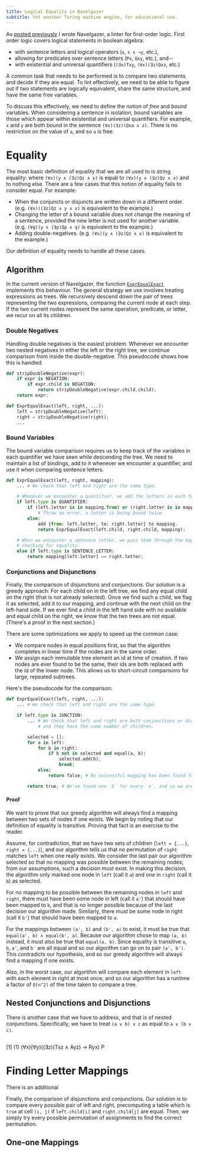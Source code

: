 ```yaml
---
title: Logical Equality in Navelgazer
subtitle: Yet another Turing machine engine, for educational use.
---
```


As [posted previously](/projects/2016/04/18/navelgazer.html) I wrote Navelgazer, a linter for first-order logic. First order logic covers logical statements in boolean algebra:

  - with sentence letters and logical operators (`x`, `x ∧ ¬y`, etc.),
  - allowing for predicates over sentence letters (`Px`, `Qxy`, etc.), and--
  - with existential and universal quantifiers (`(∃x)Txy`, `(∀x)(∃z)Qxz`, etc.)

A common task that needs to be performed is to compare two statements and decide if they are equal. To lint effectively, we need to be able to figure out if two statements are logically equivalent, share the same structure, and have the same free variables. 

To discuss this effectively, we need to define the notion of *free* and *bound* variables. When considering a sentence in isolation, bound variables are those which appear within existential and universal quantifiers. For example, `x` and `y` are both bound in the sentence `(∀x)(∃z)(Qxa ∧ z)`. There is no restriction on the value of `a`, and so `a` is free.

# Equality

The most basic definition of equality that we are all used to is string equality: where `(∀x)(y ∧ (∃z)Qz ∧ x)` is equal to `(∀x)(y ∧ (∃z)Qz ∧ x)` and to nothing else. There are a few cases that this notion of equality fails to consider equal. For example:

  - When the conjuncts or disjuncts are written down in a different order. (e.g. `(∀x)((∃z)Qz ∧ y ∧ x)` is equivalent to the example.)
  - Changing the letter of a bound variable does not change the meaning of a sentence, provided the new letter is not used for another variable. (e.g. `(∀q)(y ∧ (∃p)Qp ∧ q)` is equivalent to the example.)
  - Adding double-negatives. (e.g. `(∀x)(y ∧ (∃z)Qz ∧ x)` is equivalent to the example.)

Our definition of equality needs to handle all these cases. 

## Algorithm

In the current version of Navelgazer, the function [`ExprEqualExact`](https://github.com/gauravmm/Navelgazer/blob/e1f348bd4cd0716546cbba7c5eb4674ba0bbf500/metalogic.js#L385) implements this behaviour. The general strategy we use involves treating expressions as trees. We recursively descend down the pair of trees representing the two expressions, comparing the current node at each step. If the two current nodes represent the same operation, predicate, or letter, we recur on all its children.

### Double Negatives

Handling double negatives is the easiest problem. Whenever we encounter two nested negatives in either the left or the right tree, we continue comparison from inside the double-negative. This pseudocode shows how this is handled.

```python
def stripDoubleNegative(expr):
	if expr is NEGATION:
		if expr.child is NEGATION:
			return stripDoubleNegative(expr.child.child);
	return expr;

def ExprEqualExact(left, right, ...):
	left = stripDoubleNegative(left);
	right = stripDoubleNegative(right);
	...

```

### Bound Variables

The bound variable comparison requires us to keep track of the variables in each quantifier we have seen while descending the tree. We need to maintain a list of bindings, add to it whenever we encounter a quantifier, and use it when comparing sentence letters. 

```python
def ExprEqualExact(left, right, mapping):
	... # We check that left and right are the same type.

	# Whenever we encounter a quantifier, we add the letters in each to a mapping.	
	if left.type is QUANTIFIER:
		if (left.letter is in mapping.from) or (right.letter is in mapping.to):
			# Throw an error, a letter is being bound twice.
		else:
			add {from: left.letter, to: right.letter} to mapping.
			return ExprEqualExact(left.child, right.child, mapping);

	# When we encounter a sentence letter, we pass them through the mapping before
	# checking for equality.
	else if left.type is SENTENCE_LETTER:
		return mapping[left.letter] == right.letter;
```

### Conjunctions and Disjunctions

Finally, the comparison of disjunctions and conjunctions. Our solution is a greedy approach: For each child on in the left tree, we find any equal child on the right (that is not already selected). Once we find such a child, we flag it as selected, add it to our mapping, and continue with the next child on the left-hand side. If we ever find a child in the left hand side with no available and equal child on the right, we know that the two trees are not equal. (There's a proof in the next section.)

There are some optimizations we apply to speed up the common case:

  - We compare nodes in equal positions first, so that the algorithm completes in linear time if the nodes are in the same order.
  - We assign each immutable tree element an id at time of creation. If two nodes are ever found to be the same, their ids are both replaced with the id of the lower node. This allows us to short-circuit comparisons for large, repeated subtrees.

Here's the pseudocode for the comparison:

```python
def ExprEqualExact(left, right, ...):
	... # We check that left and right are the same type.

	if left.type is JUNCTION:
		... # We check that left and right are both conjunctions or disjunctions,
		    # and they have the same number of children.

		selected = [];
		for a in left:
			for b in right:
				if b not in selected and equal(a, b):
					selected.add(b);
					break;
			else:
				return false; # No successful mapping has been found for `a`.

		return true; # We've found one `b` for every `a`, and so we are successful.
```

#### Proof

We want to prove that our greedy algorithm will always find a mapping between two sets of nodes if one exists. We begin by noting that our definition of equality is transitive. Proving that fact is an exercise to the reader.

Assume, for contradiction, that we have two sets of children (`left = {...}`, `right = {...}`), and our algorithm tells us that no permutation of `right` matches `left` when one really exists. We consider the last pair our algorithm selected so that no mapping was possible between the remaining nodes; from our assumptions, such a decision must exist. In making this decision, the algorithm only marked one node in `left` (call it `a`) and one in `right` (call it `b`) as selected.

For no mapping to be possible between the remaining nodes in `left` and `right`, there must have been some node in left (call it `a'`) that should have been mapped to `b`, and that is no longer possible because of the last decision our algorithm made. Similarly, there must be some node in right (call it `b'`) that should have been mapped to `a`.

For the mappings between `(a', b)` and `(b', a)` to exist, it must be true that `equal(a', b) ∧ equal(b', a)`. Because our algorithm chose to map `(a, b)` instead, it must also be true that `equal(a, b)`. Since equality is transitive `a`, `b`, `a'`, and `b'` are all equal and so our algorithm can go on to pair `(a', b')`. This contradicts our hypothesis, and so our greedy algorithm will always find a mapping if one exists.

Also, in the worst case, our algorithm will compare each element in `left` with each element in right at most once, and so our algorithm has a runtime a factor of `O(n^2)` of the time taken to compare a tree.

## Nested Conjunctions and Disjunctions

There is another case that we have to address, and that is of nested conjunctions. Specifically, we have to treat `(a ∨ b) ∨ c` as equal to `a ∨ (b ∨ c)`. 

## 

[1]  (1) (∀x)(∀y)((∃z)(Txz ∧ Ayz) → Ryx)         P


# Finding Letter Mappings

There is an additional 

Finally, the comparison of disjunctions and conjunctions. Our solution is to compare every possible pair of left and right, precomputing a table which is `true` at cell `(i, j)` if `left.child[i]` and `right.child[j]` are equal. Then, we simply try every possible permutation of assignments to find the correct permutation.


## One-one Mappings

